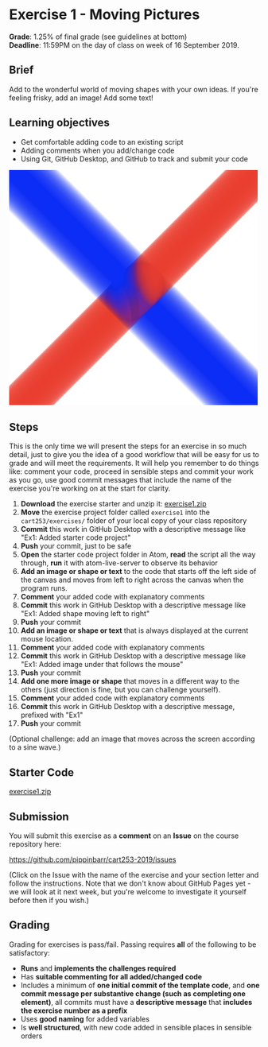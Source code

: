 # Exercise 1 - Moving Pictures

__Grade__: 1.25% of final grade (see guidelines at bottom)  
__Deadline__: 11:59PM on the day of class on week of 16 September 2019.

## Brief

Add to the wonderful world of moving shapes with your own ideas. If you're feeling frisky, add an image! Add some text!

## Learning objectives

- Get comfortable adding code to an existing script
- Adding comments when you add/change code
- Using Git, GitHub Desktop, and GitHub to track and submit your code

![](images/exercise1.png)

## Steps

This is the only time we will present the steps for an exercise in so much detail, just to give you the idea of a good workflow that will be easy for us to grade and will meet the requirements. It will help you remember to do things like: comment your code, proceed in sensible steps and commit your work as you go, use good commit messages that include the name of the exercise you're working on at the start for clarity.

1. __Download__ the exercise starter and unzip it: [exercise1.zip](exercise1.zip)
2. __Move__ the exercise project folder called `exercise1` into the `cart253/exercises/` folder of your local copy of your class repository
3. __Commit__ this work in GitHub Desktop with a descriptive message like "Ex1: Added starter code project"
4. __Push__ your commit, just to be safe
5. __Open__ the starter code project folder in Atom, __read__ the script all the way through, __run__ it with atom-live-server to observe its behavior
6. __Add an image or shape or text__ to the code that starts off the left side of the canvas and moves from left to right across the canvas when the program runs.
7. __Comment__ your added code with explanatory comments
8. __Commit__ this work in GitHub Desktop with a descriptive message like "Ex1: Added shape moving left to right"
8. __Push__ your commit
9. __Add an image or shape or text__ that is always displayed at the current mouse location.
10. __Comment__ your added code with explanatory comments
11. __Commit__ this work in GitHub Desktop with a descriptive message like "Ex1: Added image under that follows the mouse"
12. __Push__ your commit
13. __Add one more image or shape__ that moves in a different way to the others (just direction is fine, but you can challenge yourself).
14. __Comment__ your added code with explanatory comments
15. __Commit__ this work in GitHub Desktop with a descriptive message, prefixed with "Ex1"
16. __Push__ your commit

(Optional challenge: add an image that moves across the screen according to a sine wave.)

## Starter Code

[exercise1.zip](exercise1.zip)


## Submission

You will submit this exercise as a __comment__ on an __Issue__ on the course repository here:

https://github.com/pippinbarr/cart253-2019/issues

(Click on the Issue with the name of the exercise and your section letter and follow the instructions. Note that we don't know about GitHub Pages yet - we will look at it next week, but you're welcome to investigate it yourself before then if you wish.)


## Grading

Grading for exercises is pass/fail. Passing requires __all__ of the following to be satisfactory:

- __Runs__ and __implements the challenges required__
- Has __suitable commenting for all added/changed code__
- Includes a minimum of __one initial commit of the template code__, and __one commit message per substantive change (such as completing one element)__, all commits must have a __descriptive message__ that __includes the exercise number as a prefix__
- Uses __good naming__ for added variables
- Is __well structured__, with new code added in sensible places in sensible orders
